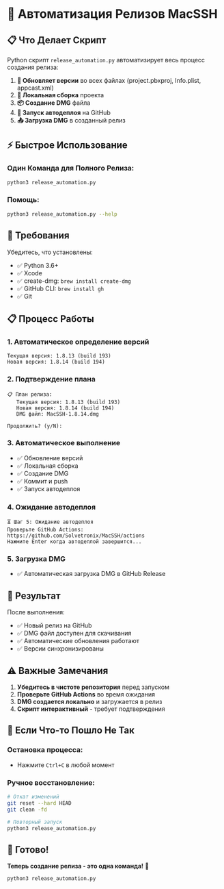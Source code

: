 # 🚀 Автоматизация Релизов MacSSH

## 📋 Что Делает Скрипт

Python скрипт `release_automation.py` автоматизирует весь процесс создания релиза:

1. **📝 Обновляет версии** во всех файлах (project.pbxproj, Info.plist, appcast.xml)
2. **🔨 Локальная сборка** проекта
3. **📦 Создание DMG** файла
4. **🚀 Запуск автодеплоя** на GitHub
5. **📤 Загрузка DMG** в созданный релиз

## ⚡ Быстрое Использование

### Один Команда для Полного Релиза:
```bash
python3 release_automation.py
```

### Помощь:
```bash
python3 release_automation.py --help
```

## 🔧 Требования

Убедитесь, что установлены:
- ✅ Python 3.6+
- ✅ Xcode
- ✅ create-dmg: `brew install create-dmg`
- ✅ GitHub CLI: `brew install gh`
- ✅ Git

## 📋 Процесс Работы

### 1. **Автоматическое определение версий**
```
Текущая версия: 1.8.13 (build 193)
Новая версия: 1.8.14 (build 194)
```

### 2. **Подтверждение плана**
```
📋 План релиза:
   Текущая версия: 1.8.13 (build 193)
   Новая версия: 1.8.14 (build 194)
   DMG файл: MacSSH-1.8.14.dmg

Продолжить? (y/N):
```

### 3. **Автоматическое выполнение**
- ✅ Обновление версий
- ✅ Локальная сборка
- ✅ Создание DMG
- ✅ Коммит и push
- ✅ Запуск автодеплоя

### 4. **Ожидание автодеплоя**
```
⏳ Шаг 5: Ожидание автодеплоя
Проверьте GitHub Actions: https://github.com/Solvetronix/MacSSH/actions
Нажмите Enter когда автодеплой завершится...
```

### 5. **Загрузка DMG**
- ✅ Автоматическая загрузка DMG в GitHub Release

## 🎯 Результат

После выполнения:
- ✅ Новый релиз на GitHub
- ✅ DMG файл доступен для скачивания
- ✅ Автоматические обновления работают
- ✅ Версии синхронизированы

## ⚠️ Важные Замечания

1. **Убедитесь в чистоте репозитория** перед запуском
2. **Проверьте GitHub Actions** во время ожидания
3. **DMG создается локально** и загружается в релиз
4. **Скрипт интерактивный** - требует подтверждения

## 🚨 Если Что-то Пошло Не Так

### Остановка процесса:
- Нажмите `Ctrl+C` в любой момент

### Ручное восстановление:
```bash
# Откат изменений
git reset --hard HEAD
git clean -fd

# Повторный запуск
python3 release_automation.py
```

## 🎉 Готово!

**Теперь создание релиза - это одна команда!** 🚀

```bash
python3 release_automation.py
```
